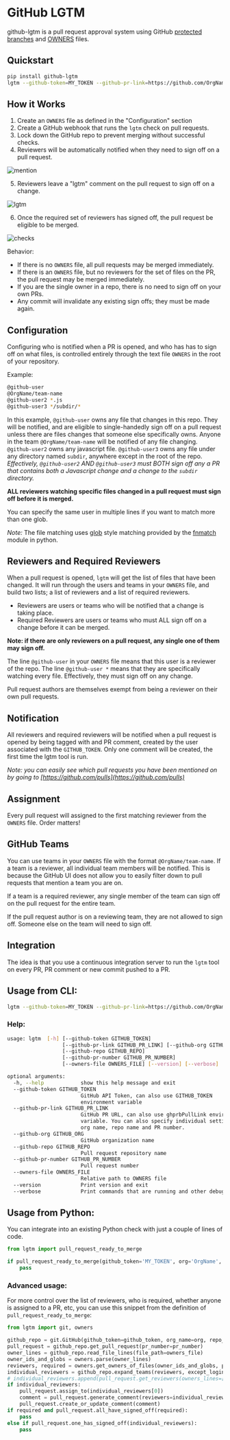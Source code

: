 # GitHub LGTM

github-lgtm is a pull request approval system using GitHub
[protected branches](https://help.github.com/articles/about-protected-branches/)
and [OWNERS](https://www.chromium.org/developers/owners-files) files.


## Quickstart

```bash
pip install github-lgtm
lgtm --github-token=MY_TOKEN --github-pr-link=https://github.com/OrgName/repo-name/pull/1
```

## How it Works

1. Create an `OWNERS` file as defined in the "Configuration" section
2. Create a GitHub webhook that runs the `lgtm` check on pull requests.
3. Lock down the GitHub repo to prevent merging without successful checks.
4. Reviewers will be automatically notified when they need to sign off on a pull request.

![mention](https://dl.dropboxusercontent.com/spa/sffu0th1cc1sg9q/mo8dberl.png)

5. Reviewers leave a "lgtm" comment on the pull request to sign off on a change.

![lgtm](https://dl.dropboxusercontent.com/spa/sffu0th1cc1sg9q/cwa6vv73.png)

6. Once the required set of reviewers has signed off, the pull request be eligible to be merged.

![checks](https://help.github.com/assets/images/help/repository/req-status-check-all-passed.png)


Behavior:

- If there is no `OWNERS` file, all pull requests may be merged immediately.
- If there is an `OWNERS` file, but no reviewers for the set of files on the PR,
  the  pull request may be merged immediately.
- If you are the single owner in a repo, there is no need to sign off on your own PRs.
- Any commit will invalidate any existing sign offs; they must be made again.


## Configuration

Configuring who is notified when a PR is opened, and who has has to sign off on what files, is
controlled entirely through the text file `OWNERS` in the root of your repository.

Example:

```bash
@github-user
@OrgName/team-name
@github-user2 *.js
@github-user3 */subdir/*
```

In this example, `@github-user` owns any file that changes in this repo. They will be notified, and
are eligible to single-handedly sign off on a pull request unless there are files changes that
someone else specifically owns. Anyone in the team `@OrgName/team-name` will be notified of any
file changing. `@github-user2` owns any javascript file. `@github-user3` owns any file under
any directory named `subdir`, anywhere except in the root of the repo. *Effectively,
`@github-user2` AND `@github-user3` must BOTH sign off any a PR that contains both a Javascript
change and a change to the `subdir` directory.*

**ALL reviewers watching specific files changed in a pull request must sign off before it is merged.**

You can specify the same user in multiple lines if you want to match more than one glob.

*Note:* The file matching uses [glob](https://en.wikipedia.org/wiki/Glob_(programming))
style matching provided by the
[fnmatch](https://docs.python.org/2/library/fnmatch.html#fnmatch.fnmatch) module in python.


## Reviewers and Required Reviewers

When a pull request is opened, `lgtm` will get the list of files that have been changed. It will
run through the users and teams in your `OWNERS` file, and build two lists; a list of reviewers
and a list of required reviewers.

- Reviewers are users or teams who will be notified that a change is taking place.
- Required Reviewers are users or teams who must ALL sign off on a change before it can be merged.

**Note: if there are only reviewers on a pull request, any single one of them may sign off.**

The line `@github-user` in your `OWNERS` file means that this user is a reviewer of the repo. The
line `@github-user *` means that they are specifically watching every file. Effectively, they must
sign off on any change.

Pull request authors are themselves exempt from being a reviewer on their own pull requests.


## Notification

All reviewers and required reviewers will be notified when a pull request is opened by being tagged
with and PR comment, created by the user associated with the `GITHUB_TOKEN`. Only one comment
will be created, the first time the lgtm tool is run.

*Note: you can easily see which pull requests you have been mentioned on by going to
[https://github.com/pulls](https://github.com/pulls)*


## Assignment

Every pull request will assigned to the first matching reviewer from the `OWNERS` file. Order
matters!


## GitHub Teams

You can use teams in your `OWNERS` file with the format `@OrgName/team-name`. If a team is a
reviewer, all individual team members will be notified. This is because the GitHub UI does not
allow you to easily filter down to pull requests that mention a team you are on.

If a team is a required reviewer, any single member of the team can sign off on the pull request
for the entire team.

If the pull request author is on a reviewing team, they are not allowed to sign off. Someone else
on the team will need to sign off.


## Integration

The idea is that you use a continuous integration server to run the `lgtm` tool on every PR, PR
comment or new commit pushed to a PR.


## Usage from CLI:

```bash
lgtm --github-token=MY_TOKEN --github-pr-link=https://github.com/OrgName/repo-name/pull/1
```

### Help:

```bash
usage: lgtm  [-h] [--github-token GITHUB_TOKEN]
                  [--github-pr-link GITHUB_PR_LINK] [--github-org GITHUB_ORG]
                  [--github-repo GITHUB_REPO]
                  [--github-pr-number GITHUB_PR_NUMBER]
                  [--owners-file OWNERS_FILE] [--version] [--verbose]

optional arguments:
  -h, --help            show this help message and exit
  --github-token GITHUB_TOKEN
                        GitHub API Token, can also use GITHUB_TOKEN
                        environment variable
  --github-pr-link GITHUB_PR_LINK
                        GitHub PR URL, can also use ghprbPullLink environment
                        variable. You can also specify individual settings for
                        org name, repo name and PR number.
  --github-org GITHUB_ORG
                        GitHub organization name
  --github-repo GITHUB_REPO
                        Pull request repository name
  --github-pr-number GITHUB_PR_NUMBER
                        Pull request number
  --owners-file OWNERS_FILE
                        Relative path to OWNERS file
  --version             Print version and exit
  --verbose             Print commands that are running and other debug info
```

## Usage from Python:

You can integrate into an existing Python check with just a couple of lines of code.

```python
from lgtm import pull_request_ready_to_merge

if pull_request_ready_to_merge(github_token='MY_TOKEN', org='OrgName', repo='repo-name', pr_number=1):
    pass
```


### Advanced usage:

For more control over the list of reviewers, who is required, whether anyone is assigned to a PR,
etc, you can use this snippet from the definition of `pull_request_ready_to_merge`:

```python
from lgtm import git, owners

github_repo = git.GitHub(github_token=github_token, org_name=org, repo_name=repo)
pull_request = github_repo.get_pull_request(pr_number=pr_number)
owner_lines = github_repo.read_file_lines(file_path=owners_file)
owner_ids_and_globs = owners.parse(owner_lines)
reviewers, required = owners.get_owners_of_files(owner_ids_and_globs, pull_request.files)
individual_reviewers = github_repo.expand_teams(reviewers, except_login=pull_request.author)
# individual_reviewers.append(pull_request.get_reviewers(owners_lines=['foo *.js', ]))
if individual_reviewers:
    pull_request.assign_to(individual_reviewers[0])
    comment = pull_request.generate_comment(reviewers=individual_reviewers, required=required)
    pull_request.create_or_update_comment(comment)
if required and pull_request.all_have_signed_off(required):
    pass
else if pull_request.one_has_signed_off(individual_reviewers):
    pass
```
